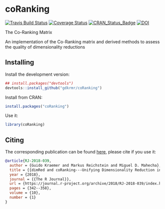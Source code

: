# coRanking
[![Travis Build Status](https://travis-ci.org/gdkrmr/coRanking.svg?branch=master)](https://travis-ci.org/gdkrmr/coRanking)
[![Coverage Status](https://img.shields.io/codecov/c/github/gdkrmr/coRanking/master.svg)](https://codecov.io/github/gdkrmr/coRanking?branch=master)
[![CRAN\_Status\_Badge](http://www.r-pkg.org/badges/version/coRanking)](https://cran.r-project.org/package=coRanking)
[![DOI](https://zenodo.org/badge/69355803.svg)](https://zenodo.org/badge/latestdoi/69355803)


The Co-Ranking Matrix

An implementation of the Co-Ranking matrix and derived methods to
assess the quality of dimensionality reductions

## Installing

Install the development version:
```R
## install.packages("devtools")
devtools::install_github("gdkrmr/coRanking")
```

Install from CRAN:
```R
install.packages("coRanking")
```

Use it:
```R
library(coRanking)
```

## Citing
The corresponding publication can be found
[here](https://journal.r-project.org/archive/2018/RJ-2018-039/index.html "dimRed
and coRanking - Unifying Dimensionality Reduction in R"), please cite if you use
it:

```bibtex
@article{RJ-2018-039,
  author = {Guido Kraemer and Markus Reichstein and Miguel D. Mahecha},
  title = {{dimRed and coRanking---Unifying Dimensionality Reduction in R}},
  year = {2018},
  journal = {{The R Journal}},
  url = {https://journal.r-project.org/archive/2018/RJ-2018-039/index.html},
  pages = {342--358},
  volume = {10},
  number = {1}
}
```

